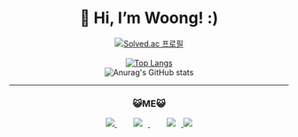 <div align=center><h1>👋 Hi, I’m Woong! :) </h1></div>

<div align=center>

[![Solved.ac 프로필](http://mazassumnida.wtf/api/v2/generate_badge?boj=hwdev)](https://solved.ac/hwdev) <br/><br/>
[![Top Langs](https://github-readme-stats.vercel.app/api/top-langs/?username=hwinkr&layout=compact&)](https://github.com/anuraghazra/github-readme-stats) <br/>
![Anurag's GitHub stats](https://github-readme-stats.vercel.app/api?username=hwinkr&show_icons=true&) <br/>



<hr>

### 😺ME😺 <br/>
<a href="https://github.com/hwinkr">
    <img src="https://img.shields.io/badge/Instagram-E1306C?style=flat-square&logo=Instagram&logoColor=white"/>
</a>

<a href="https://github.com/hwinkr">
    <img 
        src="http://img.shields.io/badge/-GitHub-171515?style=flat&logo=github&link=https://github.com/hwinkr"
        style="height : auto; margin-left : 30px; margin-right : 10px;"/>
</a>
  
<a href="https://hwdev.tistory.com">
    <img 
        src="http://img.shields.io/badge/-Tistory-171515?style=flat&logo=Tistory&link=https://github.com/hwinkr"
        style="height : auto; margin-left : 30px; margin-right : 10px;"/>
</a>

<a href="mailto:dnddl8280@naver.com">
    <img src="https://img.shields.io/badge/Mail-2DB400?style=flat-square&logo=Naver&logoColor=white"/>
</a><br/><br/>


</div>



